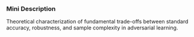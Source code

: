 ### Mini Description

Theoretical characterization of fundamental trade-offs between standard accuracy, robustness, and sample complexity in adversarial learning.
